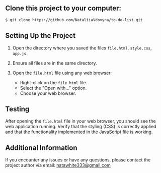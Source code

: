 ## Clone this project to your computer:

```markdown
$ git clone https://github.com/NataliiaVdovyna/to-do-list.git
```
## Setting Up the Project

1. Open the directory where you saved the files `file.html`, `style.css`, `app.js`.

2. Ensure all files are in the same directory.

3. Open the `file.html` file using any web browser:
    - Right-click on the `file.html` file.
    - Select the "Open with..." option.
    - Choose your web browser.

## Testing

After opening the `file.html` file in your web browser, you should see the web application running. Verify that the styling (CSS) is correctly applied and that the functionality implemented in the JavaScript file is working.

## Additional Information

If you encounter any issues or have any questions, please contact the project author via email: natawhite333@gmail.com

